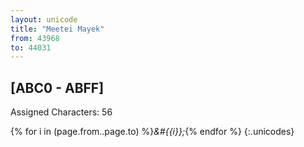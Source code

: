 ```yaml
---
layout: unicode
title: "Meetei Mayek"
from: 43968
to: 44031
---
```


## 	[ABC0 - ABFF]

Assigned Characters: 56

{% for i in (page.from..page.to) %}<i>&#{{i}};</i>{% endfor %}
{:.unicodes}
